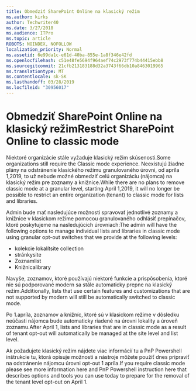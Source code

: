 ```yaml
---
title: Obmedziť SharePoint Online na klasický režim
ms.author: kirks
author: Techwriter40
ms.date: 3/27/2018
ms.audience: ITPro
ms.topic: article
ROBOTS: NOINDEX, NOFOLLOW
localization_priority: Normal
ms.assetid: 6e99da1c-e61d-40ba-855e-1a8f346e42fd
ms.openlocfilehash: c51e48fe5694f964aef74c2973f774b44415ebb8
ms.sourcegitcommit: 21cfb213183188d32a3743f66db10a8463019965
ms.translationtype: MT
ms.contentlocale: sk-SK
ms.lasthandoff: 03/28/2019
ms.locfileid: "30956017"
---
```

# <a name="restrict-sharepoint-online-to-classic-mode"></a><span data-ttu-id="f3467-102">Obmedziť SharePoint Online na klasický režim</span><span class="sxs-lookup"><span data-stu-id="f3467-102">Restrict SharePoint Online to classic mode</span></span>

<span data-ttu-id="f3467-103">Niektoré organizácie stále vyžaduje klasický režim skúsenosti.</span><span class="sxs-lookup"><span data-stu-id="f3467-103">Some organizations still require the Classic mode experience.</span></span> <span data-ttu-id="f3467-104">Neexistujú žiadne plány na odstránenie klasického režimu granulovaného úrovni, od apríla 1,2019, to už nebude možné obmedziť celú organizáciu (nájomca) na klasický režim pre zoznamy a knižnice.</span><span class="sxs-lookup"><span data-stu-id="f3467-104">While there are no plans to remove classic mode at a granular level, starting April 1,2019, it will no longer be possible to restrict an entire organization (tenant) to classic mode for lists and libraries.</span></span>

<span data-ttu-id="f3467-105">Admin bude mať nasledujúce možnosti spravovať jednotlivé zoznamy a knižnice v klasickom režime pomocou granulovaného odhlásiť prepínačov, ktoré poskytujeme na nasledujúcich úrovniach:</span><span class="sxs-lookup"><span data-stu-id="f3467-105">The admin will have the following options to manage individual lists and libraries in classic mode using granular opt-out switches that we provide at the following levels:</span></span>

- <span data-ttu-id="f3467-106">kolekcie lokalít</span><span class="sxs-lookup"><span data-stu-id="f3467-106">site collection</span></span>
- <span data-ttu-id="f3467-107">stránky</span><span class="sxs-lookup"><span data-stu-id="f3467-107">site</span></span>
- <span data-ttu-id="f3467-108">Zoznam</span><span class="sxs-lookup"><span data-stu-id="f3467-108">list</span></span>
- <span data-ttu-id="f3467-109">Knižnica</span><span class="sxs-lookup"><span data-stu-id="f3467-109">library</span></span>

<span data-ttu-id="f3467-110">Navyše, zoznamov, ktoré používajú niektoré funkcie a prispôsobenia, ktoré nie sú podporované modern sa stále automaticky prepne na klasický režim.</span><span class="sxs-lookup"><span data-stu-id="f3467-110">Additionally, lists that use certain features and customizations that are not supported by modern will still be automatically switched to classic mode.</span></span>

<span data-ttu-id="f3467-111">Po 1.apríla, zoznamov a knižníc, ktoré sú v klasickom režime v dôsledku neúčasti nájomca bude automaticky riadené na úrovni lokality a úroveň zoznamu.</span><span class="sxs-lookup"><span data-stu-id="f3467-111">After April 1, lists and libraries that are in classic mode as a result of tenant opt-out will automatically be managed at the site level and list level.</span></span>

<span data-ttu-id="f3467-112">Ak požadujete klasický režim nájdete viac informácií tu a PnP Powershell inštrukcie tu, ktorá opisuje možnosti a nástroje môžete použiť dnes pripraviť na odstránenie nájomcu úrovni opt-out 1 apríla.</span><span class="sxs-lookup"><span data-stu-id="f3467-112">If you require classic mode please see more information here and PnP Powershell instruction here that describes options and tools you can use today to prepare for the removal of the tenant level opt-out on April 1.</span></span>
